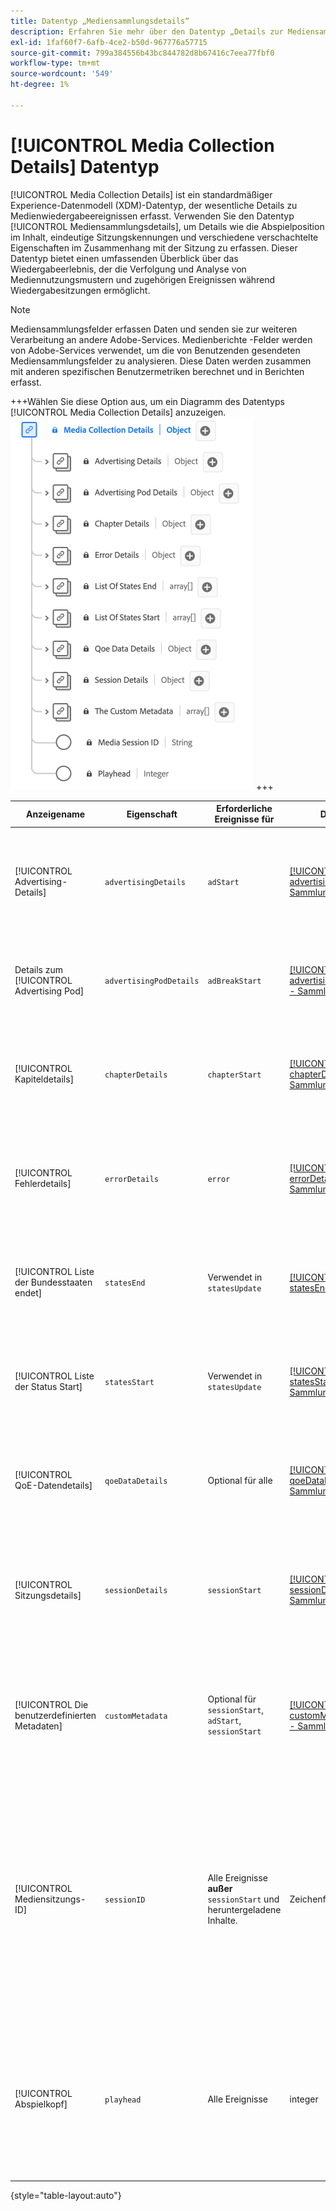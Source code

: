 ```yaml
---
title: Datentyp „Mediensammlungsdetails“
description: Erfahren Sie mehr über den Datentyp „Details zur Mediensammlung - Experience-Datenmodell (XDM)“.
exl-id: 1faf60f7-6afb-4ce2-b50d-967776a57715
source-git-commit: 799a384556b43bc844782d8b67416c7eea77fbf0
workflow-type: tm+mt
source-wordcount: '549'
ht-degree: 1%

---
```


# [!UICONTROL Media Collection Details] Datentyp

[!UICONTROL Media Collection Details] ist ein standardmäßiger Experience-Datenmodell (XDM)-Datentyp, der wesentliche Details zu Medienwiedergabeereignissen erfasst. Verwenden Sie den Datentyp [!UICONTROL Mediensammlungsdetails], um Details wie die Abspielposition im Inhalt, eindeutige Sitzungskennungen und verschiedene verschachtelte Eigenschaften im Zusammenhang mit der Sitzung zu erfassen. Dieser Datentyp bietet einen umfassenden Überblick über das Wiedergabeerlebnis, der die Verfolgung und Analyse von Mediennutzungsmustern und zugehörigen Ereignissen während Wiedergabesitzungen ermöglicht.

>[!NOTE]
>
>Mediensammlungsfelder erfassen Daten und senden sie zur weiteren Verarbeitung an andere Adobe-Services. Medienberichte -Felder werden von Adobe-Services verwendet, um die von Benutzenden gesendeten Mediensammlungsfelder zu analysieren. Diese Daten werden zusammen mit anderen spezifischen Benutzermetriken berechnet und in Berichten erfasst.

+++Wählen Sie diese Option aus, um ein Diagramm des Datentyps [!UICONTROL Media Collection Details] anzuzeigen.
![Abbildung der [!UICONTROL Informationen zu Mediensammlungsdetails] Datentyp.](../images/data-types/media-collection-details.png)
+++

| Anzeigename | Eigenschaft | Erforderliche Ereignisse für | Datentyp | Beschreibung |
| ------------------------------------ | ----------------------- | ---------------------------------------------------------- | --------- | ----------- |
| [!UICONTROL Advertising-Details] | `advertisingDetails` | `adStart` | [[!UICONTROL advertisingDetails] - Sammlung](./advertising-details-collection.md) | Advertising-Details beziehen sich auf bestimmte Informationen zu Werbeaktivitäten während des Erlebnisereignisses. Dazu gehören Anzeigenmetadaten, Zielgruppenbestimmtheit und Leistungsmetriken. |
| Details zum [!UICONTROL Advertising Pod] | `advertisingPodDetails` | `adBreakStart` | [[!UICONTROL advertisingPodDetails] - Sammlung](./advertising-pod-details-collection.md) | Advertising Pod-Details enthalten Informationen zu Anzeigen-Pods im Erlebnisereignis. Es bietet Einblicke in die Anzeigensequenz, die Inhalte und die Interaktionsmetriken. |
| [!UICONTROL Kapiteldetails] | `chapterDetails` | `chapterStart` | [[!UICONTROL chapterDetails] - Sammlung](./chapter-details-collection.md) | Kapiteldetails erfasst Daten, die sich auf die Kapitel oder segmentierten Teile des Inhalts beziehen. Es enthält Informationen zu Kapitelmarken, Timelines und zugehörigen Metadaten. |
| [!UICONTROL Fehlerdetails] | `errorDetails` | `error` | [[!UICONTROL errorDetails] - Sammlung](./error-details-collection.md) | Fehlerdetails enthalten Informationen zu Fehlern, die während des Erlebnisereignisses aufgetreten sind. Dazu gehören Fehler-Codes, Beschreibungen, Zeitstempel und relevante kontextuelle Daten. |
| [!UICONTROL Liste der Bundesstaaten endet] | `statesEnd` | Verwendet in `statesUpdate` | [[!UICONTROL statesEnd] - Sammlung](./list-of-states-end-collection.md) | End States stellt ein Array bereit, mit dem die Status nach Abschluss des Erlebnisereignisses aufgelistet werden. Es enthält Details zu den endgültigen Wiedergabestatus oder Inhaltsstatus. |
| [!UICONTROL Liste der Status Start] | `statesStart` | Verwendet in `statesUpdate` | [[!UICONTROL statesStart] - Sammlung](./list-of-states-start-collection.md) | „Startstatus“ stellt ein Array bereit, in dem die Status zu Beginn des Erlebnisereignisses aufgelistet werden. Es enthält Daten zur Wiedergabe, zu Benutzeraktionen oder zu Inhaltsdetails. |
| [!UICONTROL QoE-Datendetails] | `qoeDataDetails` | Optional für alle | [[!UICONTROL qoeDataDetails] - Sammlung](./qoe-data-details-collection.md) | QoE-Daten (Quality of Experience) erfassen leistungsbezogene Metriken und Benutzererlebnisdaten. Es bietet Einblicke in Qualität, Reaktionsfähigkeit und Benutzerinteraktionen. |
| [!UICONTROL Sitzungsdetails] | `sessionDetails` | `sessionStart` | [[!UICONTROL sessionDetails] - Sammlung](./session-details-collection.md) | Sitzungsdetails enthalten umfassende Informationen zum Erlebnisereignis, die Einblicke in Benutzerinteraktionen, die Dauer und kontextuelle Daten bieten, die für die Wiedergabesitzung relevant sind. |
| [!UICONTROL Die benutzerdefinierten Metadaten] | `customMetadata` | Optional für `sessionStart`, `adStart`, `sessionStart` | [[!UICONTROL customMetadataDetails] - Sammlung](./custom-metadata-details-collection.md) | Benutzerdefinierte Metadaten enthalten benutzerdefinierte oder zusätzliche Metadaten, die mit dem Erlebnisereignis verknüpft sind. Diese Metadaten ermöglichen die Aufnahme personalisierter oder spezifischer Daten in den Ereigniskontext. |
| [!UICONTROL Mediensitzungs-ID] | `sessionID` | Alle Ereignisse **außer** `sessionStart` und heruntergeladene Inhalte. | Zeichenfolge | Die Mediensitzungs-ID identifiziert eine Instanz eines Inhalts-Streams während einer einzelnen Wiedergabesitzung eindeutig. Sie dient als charakteristische Kennung für das Tracking und die Verwaltung des spezifischen Wiedergabeerlebnisses, das einem Benutzer oder Betrachter zugeordnet ist.<br><em>Hinweis:<em>`sessionId` wird für alle Ereignisse gesendet, mit Ausnahme von `sessionStart` und für alle heruntergeladenen Ereignisse. |
| [!UICONTROL Abspielkopf] | `playhead` | Alle Ereignisse | integer | Der Abspielkopf stellt die aktuelle Wiedergabeposition innerhalb des Medieninhalts dar. Für Live-Inhalte wird die aktuelle Sekunde des Tages angegeben (0 &lt;= Abspielkopf &lt; 86400). Bei aufgezeichneten Inhalten wird die aktuelle Sekunde der Inhaltsdauer (0 &lt;= Abspielkopf &lt; Inhaltslänge) angezeigt. |

{style="table-layout:auto"}
